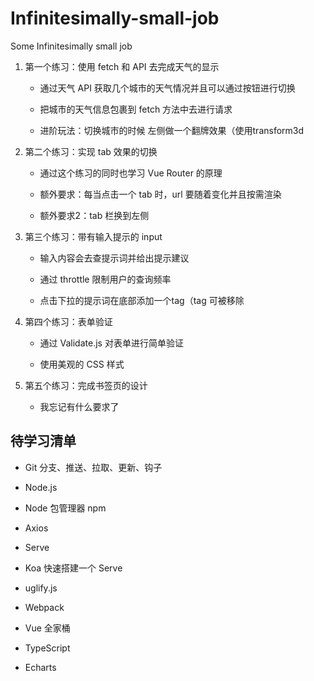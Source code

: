 # Infinitesimally-small-job

Some Infinitesimally small job


1. 第一个练习：使用 fetch 和 API 去完成天气的显示

   + 通过天气 API 获取几个城市的天气情况并且可以通过按钮进行切换

   + 把城市的天气信息包裹到 fetch 方法中去进行请求
  
   + 进阶玩法：切换城市的时候 左侧做一个翻牌效果（使用transform3d

2. 第二个练习：实现 tab 效果的切换

   + 通过这个练习的同时也学习 Vue Router 的原理

   + 额外要求：每当点击一个 tab 时，url 要随着变化并且按需渲染

   + 额外要求2：tab 栏换到左侧

3. 第三个练习：带有输入提示的 input

   + 输入内容会去查提示词并给出提示建议

   + 通过 throttle 限制用户的查询频率

   + 点击下拉的提示词在底部添加一个tag（tag 可被移除

4. 第四个练习：表单验证

   + 通过 Validate.js 对表单进行简单验证

   + 使用美观的 CSS 样式

5. 第五个练习：完成书签页的设计

   + 我忘记有什么要求了

## 待学习清单

+ Git 分支、推送、拉取、更新、钩子

+ Node.js

+ Node 包管理器 npm

+ Axios

+ Serve

+ Koa 快速搭建一个 Serve

+ uglify.js

+ Webpack

+ Vue 全家桶

+ TypeScript

+ Echarts
